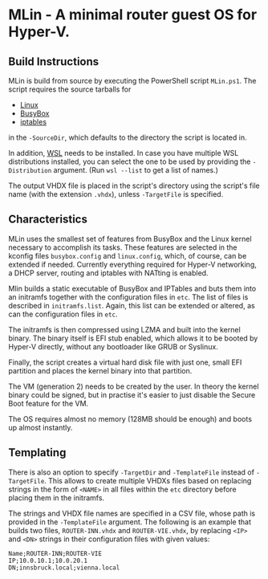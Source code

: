 # MLin - A minimal router guest OS for Hyper-V.

## Build Instructions

MLin is build from source by executing the PowerShell script `MLin.ps1`.
The script requires the source tarballs for

- [Linux](https://cdn.kernel.org/pub/linux/kernel/v5.x/linux-5.13.5.tar.xz)
- [BusyBox](https://busybox.net/downloads/busybox-1.33.1.tar.bz2)
- [iptables](https://www.netfilter.org/pub/iptables/iptables-1.8.7.tar.bz2)

in the `-SourceDir`, which defaults to the directory the script is located in.

In addition, [WSL](https://docs.microsoft.com/en-us/windows/wsl/install-win10)
needs to be installed. In case you have multiple WSL distributions installed,
you can select the one to be used by providing the `-Distribution` argument.
(Run `wsl --list` to get a list of names.)

The output VHDX file is placed in the script's directory using the script's
file name (with the extension `.vhdx`), unless `-TargetFile` is specified.

## Characteristics

MLin uses the smallest set of features from BusyBox and the Linux kernel
necessary to accomplish its tasks. These features are selected in the kconfig
files `busybox.config` and `linux.config`, which, of course, can be extended
if needed. Currently everything required for Hyper-V networking, a DHCP
server, routing and iptables with NATting is enabled.

Mlin builds a static executable of BusyBox and IPTables and buts them into an
initramfs together with the configuration files in `etc`. The list of files is
described in `initramfs.list`. Again, this list can be extended or altered, as
can the configuration files in `etc`.

The initramfs is then compressed using LZMA and built into the kernel binary.
The binary itself is EFI stub enabled, which allows it to be booted by Hyper-V
directly, without any bootloader like GRUB or Syslinux.

Finally, the script creates a virtual hard disk file with just one, small EFI
partition and places the kernel binary into that partition.

The VM (generation 2) needs to be created by the user. In theory the kernel
binary could be signed, but in practise it's easier to just disable the Secure
Boot feature for the VM.

The OS requires almost no memory (128MB should be enough) and boots up almost
instantly.

## Templating

There is also an option to specify `-TargetDir` and `-TemplateFile`
instead of `-TargetFile`.
This allows to create multiple VHDXs files based on replacing strings in the
form of `<NAME>` in all files within the `etc` directory before placing them
in the initramfs.

The strings and VHDX file names are specified in a CSV file, whose path is
provided in the `-TemplateFile` argument.
The following is an example that builds two files, `ROUTER-INN.vhdx` and
`ROUTER-VIE.vhdx`, by replacing `<IP>` and `<DN>` strings in their
configuration files with given values:

```csv
Name;ROUTER-INN;ROUTER-VIE
IP;10.0.10.1;10.0.20.1
DN;innsbruck.local;vienna.local
```
